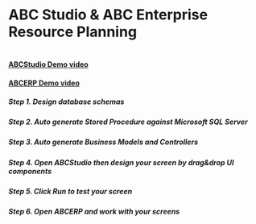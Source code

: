 
<div><h1>ABC Studio & ABC Enterprise Resource Planning<h1></div>
  <div><h4><a href="https://www.youtube.com/watch?v=7pUC_hzWljc">ABCStudio Demo video</a></h4></div>
  <div><h4><a href="https://www.youtube.com/watch?v=P_Qu056s_es">ABCERP Demo video</a></h4></div>
  <div><h5>Step 1. Design database schemas</h4></div>
  <div><h5>Step 2. Auto generate Stored Procedure against Microsoft SQL Server</h4></div>
  <div><h5>Step 3. Auto generate Business Models and Controllers</h5></div>
  <div><h5>Step 4. Open ABCStudio then design your screen by drag&drop UI components</h5></div>
  <div><h5>Step 5. Click Run to test your screen</h5></div>
  <div><h5>Step 6. Open ABCERP and work with your screens</h5></div>
  
  
